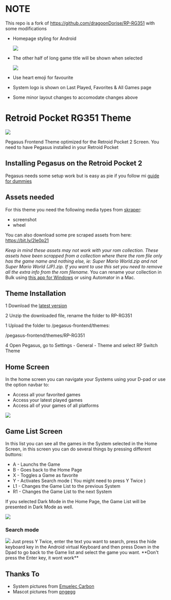 # NOTE

This repo is a fork of https://github.com/dragoonDorise/RP-RG351 with some modifications

* Homepage styling for Android

    <img src="https://raw.githubusercontent.com/akmalhisyam/RP-RG351/main/screenshots/home-android.png">
* The other half of long game title will be shown when selected

    <img src="https://raw.githubusercontent.com/akmalhisyam/RP-RG351/main/screenshots/long-title.gif">
* Use heart emoji for favourite
* System logo is shown on Last Played, Favorites & All Games page
* Some minor layout changes to accomodate changes above

# Retroid Pocket RG351 Theme

<img src="https://raw.githubusercontent.com/dragoonDorise/RP-RG351/main/screenshots/hero.jpg">

Pegasus Frontend Theme optimized for the Retroid Pocket 2 Screen. You need to have Pegasus installed in your Retroid Pocket

## Installing Pegasus on the Retroid Pocket 2

Pegasus needs some setup work but is easy as pie if you follow mi [guide for dummies](https://github.com/dragoonDorise/pegasus-rp2-metadata)

## Assets needed
For this theme you need the following media types from [skraper](http://skraper.net):
* screenshot
* wheel


You can also download some pre scraped assets from here: https://bit.ly/2Ie0p21

*Keep in mind these assets may not work with your rom collection. These assets have been scrapped from a collection where there the rom file only has the game name and nothing else, ie: Super Mario World.zip and not Super Mario World (JP).zip. If you want to use this set you need to remove all the extra info from the rom filename.* You can rename your collection in Bulk using [this app for Windows](https://www.bulkrenameutility.co.uk/#mainscreen) or using Automator in a Mac.

## Theme Installation

1 Download the [latest version](https://github.com/dragoonDorise/RP-RG351/releases/latest)

2 Unzip the downloaded file, rename the folder to RP-RG351

1 Upload the folder to /pegasus-frontend/themes:

/pegasus-frontend/themes/RP-RG351

4 Open Pegasus, go to Settings - General - Theme and select RP Switch Theme

## Home Screen

In the home screen you can navigate your Systems using your D-pad or use the option navbar to:

- Access all your favorited games
- Access your latest played games
- Access all of your games of all platforms

<img src="https://raw.githubusercontent.com/dragoonDorise/RP-RG351/main/screenshots/home.jpg">

## Game List Screen

In this list you can see all the games in the System selected in the Home Screen, in this screen you can do several things by pressing different buttons:

- A - Launchs the Game
- B - Goes back to the Home Page
- X - Toggles a Game as favorite
- Y - Activates Search mode ( You might need to press Y Twice )
- L1 - Changes the Game List to the previous System
- R1 - Changes the Game List to the next System

If you selected Dark Mode in the Home Page, the Game List will be presented in Dark Mode as well.

<img src="https://raw.githubusercontent.com/dragoonDorise/RP-RG351/main/screenshots/games.jpg">

### Search mode

<img src="https://raw.githubusercontent.com/dragoonDorise/RP-RG351/main/screenshots/search.jpg">
Just press Y Twice, enter the text you want to search, press the hide keyboard key in the Android virtual Keyboard and then press Down in the Dpad to go back to the Game list and select the game you want. **Don't press the Enter key, it wont work**

## Thanks To

- System pictures from [Emuelec Carbon](https://github.com/EmuELEC/es-theme-EmuELEC-carbon)
- Mascot pictures from [pngegg](https://www.pngegg.com)
